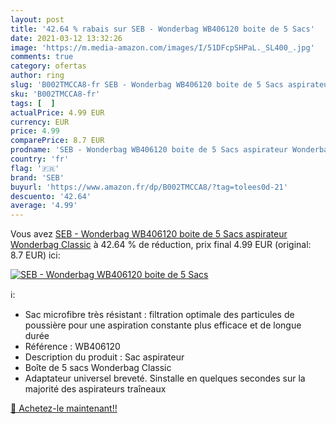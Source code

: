 ```yaml
---
layout: post
title: '42.64 % rabais sur SEB - Wonderbag WB406120 boite de 5 Sacs'
date: 2021-03-12 13:32:26
image: 'https://m.media-amazon.com/images/I/51DFcpSHPaL._SL400_.jpg'
comments: true
category: ofertas
author: ring
slug: 'B002TMCCA8-fr SEB - Wonderbag WB406120 boite de 5 Sacs aspirateur...'
sku: 'B002TMCCA8-fr'
tags: [  ]
actualPrice: 4.99 EUR
currency: EUR
price: 4.99
comparePrice: 8.7 EUR
prodname: 'SEB - Wonderbag WB406120 boite de 5 Sacs aspirateur Wonderbag Classic'
country: 'fr'
flag: '🇫🇷'
brand: 'SEB'
buyurl: 'https://www.amazon.fr/dp/B002TMCCA8/?tag=tolees0d-21'
descuento: '42.64'
average: '4.99'
---
```


Vous avez [SEB - Wonderbag WB406120 boite de 5 Sacs aspirateur Wonderbag Classic](https://www.amazon.fr/dp/B002TMCCA8/?tag=tolees0d-21)  à  42.64 % de réduction, prix final  4.99 EUR (original: 8.7 EUR) ici:

[![SEB - Wonderbag WB406120 boite de 5 Sacs](https://m.media-amazon.com/images/I/51DFcpSHPaL._SL400_.jpg)](https://www.amazon.fr/dp/B002TMCCA8/?tag=tolees0d-21)

ℹ️:

- Sac microfibre très résistant : filtration optimale des particules de poussière pour une aspiration constante plus efficace et de longue durée
- Référence : WB406120
- Description du produit : Sac aspirateur
- Boîte de 5 sacs Wonderbag Classic
- Adaptateur universel breveté. Sinstalle en quelques secondes sur la majorité des aspirateurs traîneaux

[🛒 Achetez-le maintenant!!](https://www.amazon.fr/dp/B002TMCCA8/?tag=tolees0d-21)
